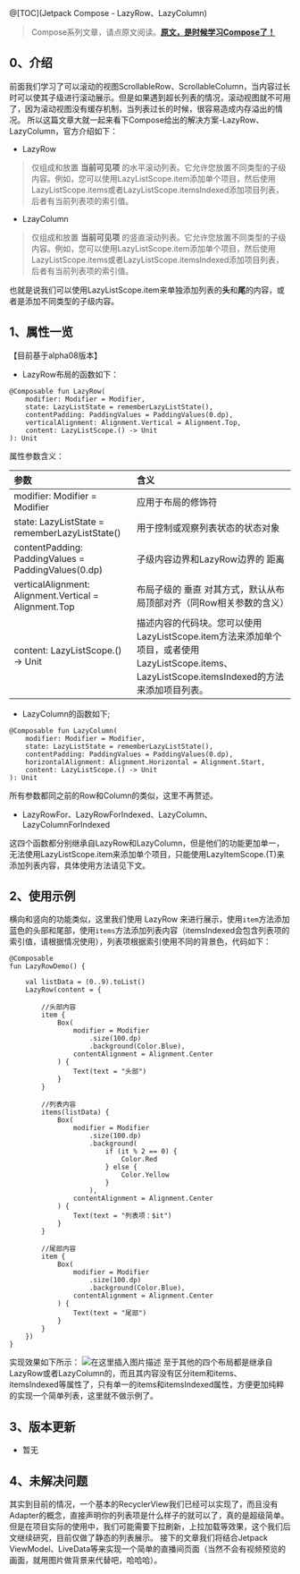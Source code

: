 
@[TOC](Jetpack Compose - LazyRow、LazyColumn)

> Compose系列文章，请点原文阅读。[**原文，是时候学习Compose了！**](https://blog.csdn.net/u010976213/article/details/110393920)

## 0、介绍
前面我们学习了可以滚动的视图ScrollableRow、ScrollableColumn，当内容过长时可以使其子级进行滚动展示。但是如果遇到超长列表的情况，滚动视图就不可用了，因为滚动视图没有缓存机制，当列表过长的时候，很容易造成内存溢出的情况。
所以这篇文章大就一起来看下Compose给出的解决方案-LazyRow、LazyColumn，官方介绍如下：
- LazyRow
> 仅组成和放置 **当前可见项** 的水平滚动列表。它允许您放置不同类型的子级内容。例如，您可以使用LazyListScope.item添加单个项目，然后使用LazyListScope.items或者LazyListScope.itemsIndexed添加项目列表，后者有当前列表项的索引值。


- LzayColumn
> 仅组成和放置 **当前可见项** 的竖直滚动列表。它允许您放置不同类型的子级内容。例如，您可以使用LazyListScope.item添加单个项目，然后使用LazyListScope.items或者LazyListScope.itemsIndexed添加项目列表，后者有当前列表项的索引值。

也就是说我们可以使用LazyListScope.item来单独添加列表的**头**和**尾**的内容，或者是添加不同类型的子级内容。
## 1、属性一览
【目前基于alpha08版本】

- LazyRow布局的函数如下：
```
@Composable fun LazyRow(
    modifier: Modifier = Modifier,
    state: LazyListState = rememberLazyListState(),
    contentPadding: PaddingValues = PaddingValues(0.dp),
    verticalAlignment: Alignment.Vertical = Alignment.Top,
    content: LazyListScope.() -> Unit
): Unit
```

属性参数含义：

参数 | 含义
:----- |:-----
modifier: Modifier = Modifier | 应用于布局的修饰符
state: LazyListState = rememberLazyListState() | 用于控制或观察列表状态的状态对象
contentPadding: PaddingValues = PaddingValues(0.dp) | 子级内容边界和LazyRow边界的 距离
verticalAlignment: Alignment.Vertical = Alignment.Top | 布局子级的 垂直 对其方式，默认从布局顶部对齐（同Row相关参数的含义）
content: LazyListScope.() -> Unit | 描述内容的代码块。您可以使用LazyListScope.item方法来添加单个项目，或者使用LazyListScope.items、LazyListScope.itemsIndexed的方法来添加项目列表。

- LazyColumn的函数如下;
```
@Composable fun LazyColumn(
    modifier: Modifier = Modifier,
    state: LazyListState = rememberLazyListState(),
    contentPadding: PaddingValues = PaddingValues(0.dp),
    horizontalAlignment: Alignment.Horizontal = Alignment.Start,
    content: LazyListScope.() -> Unit
): Unit
```
所有参数都同之前的Row和Column的类似，这里不再赘述。

- LazyRowFor、LazyRowForIndexed、LazyColumn、LazyColumnForIndexed

这四个函数都分别继承自LazyRow和LazyColumn，但是他们的功能更加单一，无法使用LazyListScope.item来添加单个项目，只能使用LazyItemScope.(T)来添加列表内容，具体使用方法请见下文。


## 2、使用示例
横向和竖向的功能类似，这里我们使用 LazyRow 来进行展示，使用```item```方法添加蓝色的头部和尾部，使用```items```方法添加列表内容（itemsIndexed会包含列表项的索引值，请根据情况使用），列表项根据索引使用不同的背景色，代码如下：
```
@Composable
fun LazyRowDemo() {

    val listData = (0..9).toList()
    LazyRow(content = {

        //头部内容
        item {
            Box(
                modifier = Modifier
                    .size(100.dp)
                    .background(Color.Blue),
                contentAlignment = Alignment.Center
            ) {
                Text(text = "头部")
            }
        }

        //列表内容
        items(listData) {
            Box(
                modifier = Modifier
                    .size(100.dp)
                    .background(
                        if (it % 2 == 0) {
                            Color.Red
                        } else {
                            Color.Yellow
                        }
                    ),
                contentAlignment = Alignment.Center
            ) {
                Text(text = "列表项：$it")
            }
        }

        //尾部内容
        item {
            Box(
                modifier = Modifier
                    .size(100.dp)
                    .background(Color.Blue),
                contentAlignment = Alignment.Center
            ) {
                Text(text = "尾部")
            }
        }
    })
}
```
实现效果如下所示：
![在这里插入图片描述](https://img-blog.csdnimg.cn/20201213170622874.gif#pic_center)
至于其他的四个布局都是继承自LazyRow或者LazyColumn的，而且其内容没有区分item和items、itemsIndexed等属性了，只有单一的items和itemsIndexed属性，方便更加纯粹的实现一个简单列表，这里就不做示例了。
## 3、版本更新
- 暂无

## 4、未解决问题
其实到目前的情况，一个基本的RecyclerView我们已经可以实现了，而且没有Adapter的概念，直接声明你的列表项是什么样子的就可以了，真的是超级简单。
但是在项目实际的使用中，我们可能需要下拉刷新，上拉加载等效果，这个我们后文继续研究，目前仅做了静态的列表展示。
接下的文章我们将结合Jetpack ViewModel、LiveData等来实现一个简单的直播间页面（当然不会有视频预览的画面，就用图片做背景来代替吧，哈哈哈）。